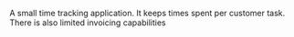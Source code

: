 A small time tracking application. It keeps times spent per customer task. There is also limited invoicing capabilities

